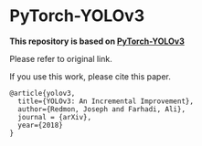 # PyTorch-YOLOv3

**This repository is based on [PyTorch-YOLOv3](https://github.com/eriklindernoren/PyTorch-YOLOv3)** 

Please refer to original link.

If you use this work, please cite this paper.


```
@article{yolov3,
  title={YOLOv3: An Incremental Improvement},
  author={Redmon, Joseph and Farhadi, Ali},
  journal = {arXiv},
  year={2018}
}
```

